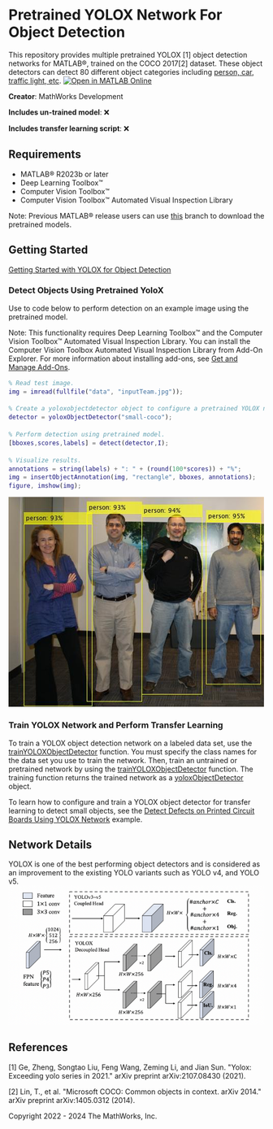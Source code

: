 # Pretrained YOLOX Network For Object Detection

This repository provides multiple pretrained YOLOX [1] object detection networks for MATLAB®, trained on the COCO 2017[2] dataset. These object detectors can detect 80 different object categories including [person, car, traffic light, etc](/src/%2Bhelper/getCOCOClasess.m). [![Open in MATLAB Online](https://www.mathworks.com/images/responsive/global/open-in-matlab-online.svg)](https://matlab.mathworks.com/open/github/v1?repo=matlab-deep-learning/Pretrained-YOLOX-Network-For-Object-Detection)

**Creator**: MathWorks Development

**Includes un-trained model**: ❌  

**Includes transfer learning script**: ❌  


## Requirements
- MATLAB® R2023b or later
- Deep Learning Toolbox™
- Computer Vision Toolbox™
- Computer Vision Toolbox™ Automated Visual Inspection Library

Note: Previous MATLAB® release users can use [this](https://github.com/matlab-deep-learning/Pretrained-YOLOX-Network-For-Object-Detection/tree/previous) branch to download the pretrained models.


## Getting Started
[Getting Started with YOLOX for Object Detection](https://in.mathworks.com/help/vision/ug/getting-started-with-yolox-object-detection.html)


### Detect Objects Using Pretrained YoloX
Use to code below to perform detection on an example image using the pretrained model.

Note: This functionality requires Deep Learning Toolbox™ and the Computer Vision Toolbox™ Automated Visual Inspection Library. You can install the Computer Vision Toolbox Automated Visual Inspection Library from Add-On Explorer. For more information about installing add-ons, see [Get and Manage Add-Ons](https://in.mathworks.com/help/matlab/matlab_env/get-add-ons.html).

```matlab
% Read test image.
img = imread(fullfile("data", "inputTeam.jpg"));

% Create a yoloxobjectdetector object to configure a pretrained YOLOX network with a CSP-DarkNet-53 backbone as the feature extractor.
detector = yoloxObjectDetector("small-coco");

% Perform detection using pretrained model.
[bboxes,scores,labels] = detect(detector,I);

% Visualize results.
annotations = string(labels) + ": " + (round(100*scores)) + "%";
img = insertObjectAnnotation(img, "rectangle", bboxes, annotations);
figure, imshow(img);
```
![Results](/data/results.jpg)

### Train YOLOX Network and Perform Transfer Learning
To train a YOLOX object detection network on a labeled data set, use the [trainYOLOXObjectDetector](https://in.mathworks.com/help/vision/ref/trainyoloxobjectdetector.html) function. You must specify the class names for the data set you use to train the network. Then, train an untrained or pretrained network by using the [trainYOLOXObjectDetector](https://in.mathworks.com/help/vision/ref/trainyoloxobjectdetector.html) function. The training function returns the trained network as a [yoloxObjectDetector](https://in.mathworks.com/help/vision/ref/yoloxobjectdetector.html) object.

To learn how to configure and train a YOLOX object detector for transfer learning to detect small objects, see the [Detect Defects on Printed Circuit Boards Using YOLOX Network](https://in.mathworks.com/help/vision/ug/detect-pcb-defects-using-yolox-deep-learning.html) example.


## Network Details
YOLOX is one of the best performing object detectors and is considered as an improvement to the existing YOLO variants such as YOLO v4, and YOLO v5.
![YOLOX architecture](/data/yolox_arch.png)


## References
[1] Ge, Zheng, Songtao Liu, Feng Wang, Zeming Li, and Jian Sun. "Yolox: Exceeding yolo series in 2021." arXiv preprint arXiv:2107.08430 (2021).

[2] Lin, T., et al. "Microsoft COCO: Common objects in context. arXiv 2014." arXiv preprint arXiv:1405.0312 (2014).


Copyright 2022 - 2024 The MathWorks, Inc.
